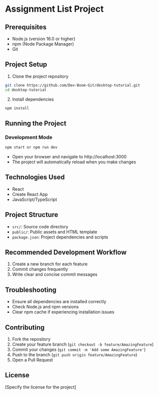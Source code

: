 # Assignment List Project

## Prerequisites
- Node.js (version 16.0 or higher)
- npm (Node Package Manager)
- Git

## Project Setup

1. Clone the project repository
```bash
git clone https://github.com/Dev-Boom-Git/desktop-tutorial.git
cd desktop-tutorial
```

2. Install dependencies
```bash
npm install
```

## Running the Project

### Development Mode
```bash
npm start or npm run dev
```
- Open your browser and navigate to http://localhost:3000
- The project will automatically reload when you make changes

## Technologies Used
- React
- Create React App
- JavaScript/TypeScript

## Project Structure
- `src/`: Source code directory
- `public/`: Public assets and HTML template
- `package.json`: Project dependencies and scripts

## Recommended Development Workflow
1. Create a new branch for each feature
2. Commit changes frequently
3. Write clear and concise commit messages

## Troubleshooting
- Ensure all dependencies are installed correctly
- Check Node.js and npm versions
- Clear npm cache if experiencing installation issues

## Contributing
1. Fork the repository
2. Create your feature branch (`git checkout -b feature/AmazingFeature`)
3. Commit your changes (`git commit -m 'Add some AmazingFeature'`)
4. Push to the branch (`git push origin feature/AmazingFeature`)
5. Open a Pull Request

## License
[Specify the license for the project]
